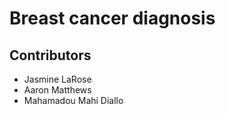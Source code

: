 # Breast cancer diagnosis

## Contributors

- Jasmine LaRose
- Aaron Matthews
- Mahamadou Mahi Diallo
